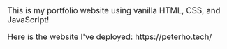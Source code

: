 
<div style="font-size: 18px">
    <p>This is my portfolio website using vanilla HTML, CSS, and JavaScript!</p>
</div>

<div style="font-size: 18px">
    <p>Here is the website I've deployed: https://peterho.tech/</p>
</div>